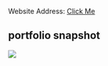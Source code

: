 Website Address: [Click Me](https://gilbert228.github.io/My_Portfolio/)

## portfolio snapshot

<img src="https://github.com/Gilbert228/My_Portfolio/blob/master/images/portfolio_snap.PNG"></a>

